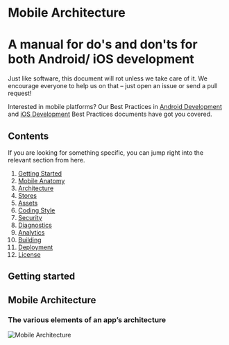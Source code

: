 # Mobile Architecture
A manual for do's and don'ts for both Android/ iOS development
======================
Just like software, this document will rot unless we take care of it. We encourage everyone to help us on that – just open an issue or send a pull request!

Interested in mobile platforms? Our Best Practices in [Android Development](https://github.com/laanayabdrzak/android-best-practices) and [iOS Development](https://github.com/laanayabdrzak/ios-best-practices) Best Practices documents have got you covered.


## Contents

If you are looking for something specific, you can jump right into the relevant section from here.

1. [Getting Started](#getting-started)
1. [Mobile Anatomy](#mobile-anatomy)
1. [Architecture](#architecture)
1. [Stores](#stores)
1. [Assets](#assets)
1. [Coding Style](#coding-style)
1. [Security](#security)
1. [Diagnostics](#diagnostics)
1. [Analytics](#analytics)
1. [Building](#building)
1. [Deployment](#deployment)
1. [License](#license)

## Getting started

## Mobile Architecture

### The various elements of an app’s architecture

![Mobile Architecture](https://octodex.github.com/images/yaktocat.png)
